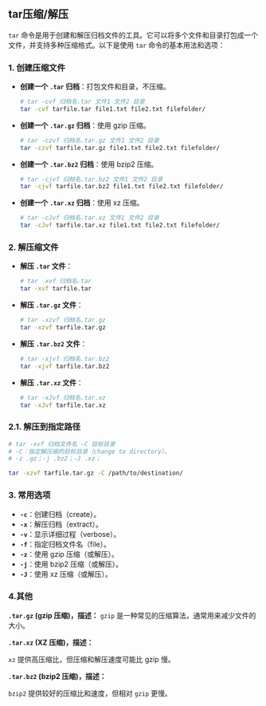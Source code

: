 ## tar压缩/解压

`tar` 命令是用于创建和解压归档文件的工具。它可以将多个文件和目录打包成一个文件，并支持多种压缩格式。以下是使用 `tar` 命令的基本用法和选项：

### 1. 创建压缩文件

- **创建一个 `.tar` 归档**：打包文件和目录，不压缩。

	```bash
	# tar -cvf 归档名.tar 文件1 文件2 目录
	tar -cvf tarfile.tar file1.txt file2.txt filefolder/
	```

- **创建一个 `.tar.gz` 归档**：使用 gzip 压缩。

	```bash
	# tar -czvf 归档名.tar.gz 文件1 文件2 目录
	tar -czvf tarfile.tar.gz file1.txt file2.txt filefolder/
	```

- **创建一个 `.tar.bz2` 归档**：使用 bzip2 压缩。

	```bash
	# tar -cjvf 归档名.tar.bz2 文件1 文件2 目录
	tar -cjvf tarfile.tar.bz2 file1.txt file2.txt filefolder/
	```

- **创建一个 `.tar.xz` 归档**：使用 xz 压缩。

	```bash
	# tar -cJvf 归档名.tar.xz 文件1 文件2 目录
	tar -cJvf tarfile.tar.xz file1.txt file2.txt filefolder/
	```

### 2. 解压缩文件

- **解压 `.tar` 文件**：

	```bash
	# tar -xvf 归档名.tar
	tar -xvf tarfile.tar
	```

- **解压 `.tar.gz` 文件**：

	```bash
	# tar -xzvf 归档名.tar.gz
	tar -xzvf tarfile.tar.gz
	```

- **解压 `.tar.bz2` 文件**：

	```bash
	# tar -xjvf 归档名.tar.bz2
	tar -xjvf tarfile.tar.bz2
	```

- **解压 `.tar.xz` 文件**：

	```bash
	# tar -xJvf 归档名.tar.xz
	tar -xJvf tarfile.tar.xz
	```

### 2.1. 解压到指定路径

```bash
# tar -xvf 归档文件名 -C 目标目录
# -C：指定解压缩的目标目录（change to directory）。
# -z .gz；-j .bz2；-J .xz；

tar -xzvf tarfile.tar.gz -C /path/to/destination/
```



### 3. 常用选项

- **`-c`**：创建归档（create）。
- **`-x`**：解压归档（extract）。
- **`-v`**：显示详细过程（verbose）。
- **`-f`**：指定归档文件名（file）。
- **`-z`**：使用 gzip 压缩（或解压）。
- **`-j`**：使用 bzip2 压缩（或解压）。
- **`-J`**：使用 xz 压缩（或解压）。

### 4.其他

**`.tar.gz` (gzip 压缩)，描述：**
`gzip` 是一种常见的压缩算法，通常用来减少文件的大小。

 **`.tar.xz` (XZ 压缩)，描述：**

`xz` 提供高压缩比，但压缩和解压速度可能比 gzip 慢。

**`.tar.bz2` (bzip2 压缩)，描述：**

`bzip2` 提供较好的压缩比和速度，但相对 `gzip` 更慢。

